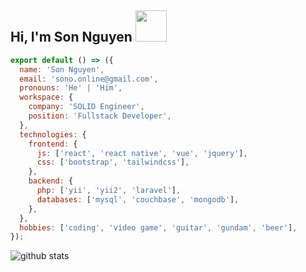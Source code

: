 <h2>Hi, I'm Son Nguyen <img src="https://camo.githubusercontent.com/40dff491d4e8123af55298ef908faedb66c463e5/68747470733a2f2f6d656469612e67697068792e636f6d2f6d656469612f57556c706c634d704f43456d5447427442572f67697068792e676966" width="50"></h2>

```javascript
export default () => ({
  name: 'Son Nguyen',
  email: 'sono.online@gmail.com',
  pronouns: 'He' | 'Him',
  workspace: {
    company: 'SOLID Engineer',
    position: 'Fullstack Developer',
  },
  technologies: {
    frontend: {
      js: ['react', 'react native', 'vue', 'jquery'],
      css: ['bootstrap', 'tailwindcss'],
    },
    backend: {
      php: ['yii', 'yii2', 'laravel'],
      databases: ['mysql', 'couchbase', 'mongodb'],
    },
  },
  hobbies: ['coding', 'video game', 'guitar', 'gundam', 'beer'],
});
```
![github stats](https://github-readme-stats.vercel.app/api?username=sonnm&show_icons=true)
